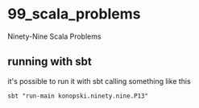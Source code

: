 # 99_scala_problems
Ninety-Nine Scala Problems


running with sbt
----------------

it's possible to run it with sbt calling something like this

```
sbt "run-main konopski.ninety.nine.P13"
```
